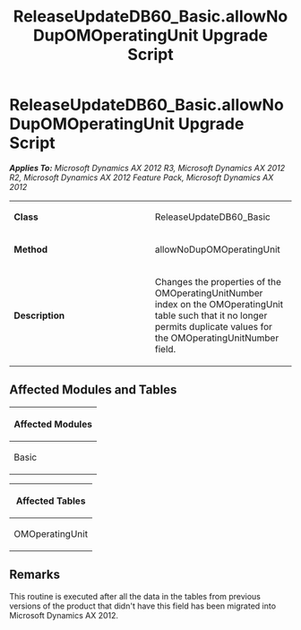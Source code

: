 ﻿---
title: ReleaseUpdateDB60_Basic.allowNoDupOMOperatingUnit Upgrade Script
TOCTitle: ReleaseUpdateDB60_Basic.allowNoDupOMOperatingUnit Upgrade Script
ms:assetid: cb37acd2-96ba-73ca-5934-ad3699cc6599
ms:mtpsurl: https://msdn.microsoft.com/en-us/library/JJ719660(v=AX.60)
ms:contentKeyID: 49711227
ms.date: 05/18/2015
mtps_version: v=AX.60
---

# ReleaseUpdateDB60\_Basic.allowNoDupOMOperatingUnit Upgrade Script 


_**Applies To:** Microsoft Dynamics AX 2012 R3, Microsoft Dynamics AX 2012 R2, Microsoft Dynamics AX 2012 Feature Pack, Microsoft Dynamics AX 2012_

<table>
<colgroup>
<col style="width: 50%" />
<col style="width: 50%" />
</colgroup>
<tbody>
<tr class="odd">
<td><p><strong>Class</strong></p></td>
<td><p>ReleaseUpdateDB60_Basic</p></td>
</tr>
<tr class="even">
<td><p><strong>Method</strong></p></td>
<td><p>allowNoDupOMOperatingUnit</p></td>
</tr>
<tr class="odd">
<td><p><strong>Description</strong></p></td>
<td><p>Changes the properties of the OMOperatingUnitNumber index on the OMOperatingUnit table such that it no longer permits duplicate values for the OMOperatingUnitNumber field.</p></td>
</tr>
</tbody>
</table>


## Affected Modules and Tables

<table>
<colgroup>
<col style="width: 100%" />
</colgroup>
<thead>
<tr class="header">
<th><p>Affected Modules</p></th>
</tr>
</thead>
<tbody>
<tr class="odd">
<td><p>Basic</p></td>
</tr>
</tbody>
</table>


<table>
<colgroup>
<col style="width: 100%" />
</colgroup>
<thead>
<tr class="header">
<th><p>Affected Tables</p></th>
</tr>
</thead>
<tbody>
<tr class="odd">
<td><p>OMOperatingUnit</p></td>
</tr>
</tbody>
</table>


## Remarks

This routine is executed after all the data in the tables from previous versions of the product that didn't have this field has been migrated into Microsoft Dynamics AX 2012.

  


